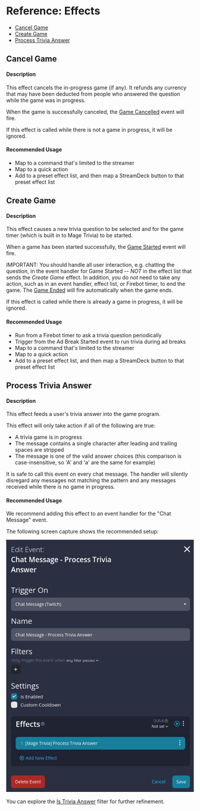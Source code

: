 # Reference: Effects

- [Cancel Game](#cancel-game)
- [Create Game](#create-game)
- [Process Trivia Answer](#process-trivia-answer)

## Cancel Game

#### Description

This effect cancels the in-progress game (if any). It refunds any currency that may have been deducted from people who answered the question while the game was in progress.

When the game is successfully canceled, the [Game Cancelled](/doc/reference/events.md#game-cancelled) event will fire.

If this effect is called while there is not a game in progress, it will be ignored.

#### Recommended Usage

- Map to a command that's limited to the streamer
- Map to a quick action
- Add to a preset effect list, and then map a StreamDeck button to that preset effect list

## Create Game

#### Description

This effect causes a new trivia question to be selected and for the game timer (which is built in to Mage Trivia) to be started.

When a game has been started successfully, the [Game Started](/doc/reference/events.md#game-started) event will fire.

IMPORTANT: You should handle all user interaction, e.g. chatting the question, in the event handler for Game Started -- _NOT_ in the effect list that sends the _Create Game_ effect. In addition, you do _not_ need to take any action, such as in an event handler, effect list, or Firebot timer, to end the game. The [Game Ended](/doc/reference/events.md#game-ended) will fire automatically when the game ends.

If this effect is called while there is already a game in progress, it will be ignored.

#### Recommended Usage

- Run from a Firebot timer to ask a trivia question periodically
- Trigger from the Ad Break Started event to run trivia during ad breaks
- Map to a command that's limited to the streamer
- Map to a quick action
- Add to a preset effect list, and then map a StreamDeck button to that preset effect list

## Process Trivia Answer

#### Description

This effect feeds a user's trivia answer into the game program.

This effect will only take action if all of the following are true:

- A trivia game is in progress
- The message contains a single character after leading and trailing spaces are stripped
- The message is one of the valid answer choices (this comparison is case-insensitive, so 'A' and 'a' are the same for example)

It is safe to call this event on every chat message. The handler will silently disregard any messages not matching the pattern and any messages received while there is no game in progress.

#### Recommended Usage

We recommend adding this effect to an event handler for the "Chat Message" event.

The following screen capture shows the recommended setup:

![Chat Message effect](/doc/img/reference/effects/chat-message-trivia-event.png)

You can explore the [Is Trivia Answer](/doc/reference/filters.md#is-trivia-answer) filter for further refinement.
